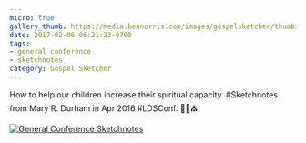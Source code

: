 ```yaml
---
micro: true
gallery_thumb: https://media.bennorris.com/images/gospelsketcher/thumbs/apr-16-1-durham.jpg
date: 2017-02-06 06:21:23-0700
tags:
- general conference
- sketchnotes
category: Gospel Sketcher
---
```


How to help our children increase their spiritual capacity. #Sketchnotes from Mary R. Durham in Apr 2016 #LDSConf. ✍🏼⛪️

[![General Conference Sketchnotes](https://media.bennorris.com/images/gospelsketcher/general-conference/apr-2016/apr-16-1-durham.jpg)](https://media.bennorris.com/images/gospelsketcher/general-conference/apr-2016/apr-16-1-durham.jpg)
